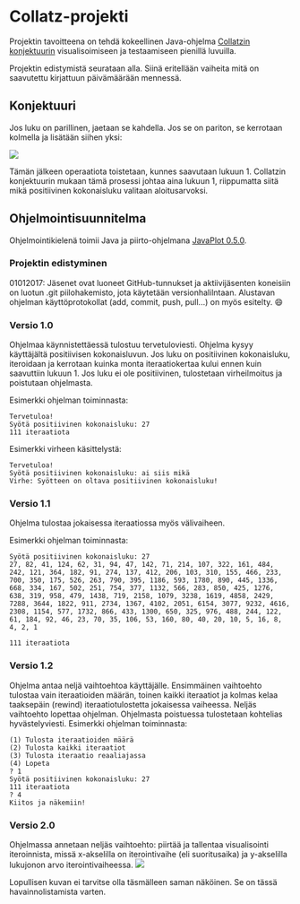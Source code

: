 # Collatz-projekti
Projektin tavoitteena on tehdä kokeellinen Java-ohjelma [Collatzin konjektuurin](http://en.wikipedia.org/wiki/Collatz_conjecture) visualisoimiseen ja testaamiseen pienillä luvuilla.

Projektin edistymistä seurataan alla. Siinä eritellään vaiheita mitä on saavutettu kirjattuun päivämäärään mennessä.

## Konjektuuri
Jos luku on parillinen, jaetaan se kahdella. Jos se on pariton, se kerrotaan kolmella ja lisätään siihen yksi:

![](https://wikimedia.org/api/rest_v1/media/math/render/svg/7cd0f82453ee3d32d73d41e5ebe43079369ba9d6)

Tämän jälkeen operaatiota toistetaan, kunnes saavutaan lukuun 1. Collatzin konjektuurin mukaan tämä prosessi johtaa aina lukuun 1, riippumatta siitä mikä positiivinen kokonaisluku valitaan aloitusarvoksi.

## Ohjelmointisuunnitelma
Ohjelmointikielenä toimii Java ja piirto-ohjelmana [JavaPlot 0.5.0](http://javaplot.panayotis.com/).

### Projektin edistyminen
01012017: Jäsenet ovat luoneet GitHub-tunnukset ja aktiivijäsenten koneisiin on luotun .git piilohakemisto, jota käytetään versionhalilntaan. 
Alustavan ohjelman käyttöprotokollat (add, commit, push, pull...) on myös esitelty. :smile:

### Versio 1.0
Ohjelmaa käynnistettäessä tulostuu tervetuloviesti. Ohjelma kysyy käyttäjältä positiivisen kokonaisluvun. Jos luku on positiivinen kokonaisluku, iteroidaan ja kerrotaan kuinka monta iteraatiokertaa kului ennen kuin saavuttiin lukuun 1. Jos luku ei ole positiivinen, tulostetaan virheilmoitus ja poistutaan ohjelmasta.

Esimerkki ohjelman toiminnasta:

```
Tervetuloa!
Syötä positiivinen kokonaisluku: 27
111 iteraatiota
```

Esimerkki virheen käsittelystä:

```
Tervetuloa!
Syötä positiivinen kokonaisluku: ai siis mikä
Virhe: Syötteen on oltava positiivinen kokonaisluku!
```
### Versio 1.1
Ohjelma tulostaa jokaisessa iteraatiossa myös välivaiheen.

Esimerkki ohjelman toiminnasta:
```
Syötä positiivinen kokonaisluku: 27
27, 82, 41, 124, 62, 31, 94, 47, 142, 71, 214, 107, 322, 161, 484, 242, 121, 364, 182, 91, 274, 137, 412, 206, 103, 310, 155, 466, 233, 700, 350, 175, 526, 263, 790, 395, 1186, 593, 1780, 890, 445, 1336, 668, 334, 167, 502, 251, 754, 377, 1132, 566, 283, 850, 425, 1276, 638, 319, 958, 479, 1438, 719, 2158, 1079, 3238, 1619, 4858, 2429, 7288, 3644, 1822, 911, 2734, 1367, 4102, 2051, 6154, 3077, 9232, 4616, 2308, 1154, 577, 1732, 866, 433, 1300, 650, 325, 976, 488, 244, 122, 61, 184, 92, 46, 23, 70, 35, 106, 53, 160, 80, 40, 20, 10, 5, 16, 8, 4, 2, 1

111 iteraatiota
```
### Versio 1.2
Ohjelma antaa neljä vaihtoehtoa käyttäjälle. Ensimmäinen vaihtoehto tulostaa vain iteraatioiden määrän, toinen kaikki iteraatiot ja kolmas kelaa taaksepäin (rewind) iteraatiotulostetta jokaisessa vaiheessa. Neljäs vaihtoehto lopettaa ohjelman. Ohjelmasta poistuessa tulostetaan kohtelias hyvästelyviesti.
Esimerkki ohjelman toiminnasta:
```
(1) Tulosta iteraatioiden määrä
(2) Tulosta kaikki iteraatiot
(3) Tulosta iteraatio reaaliajassa
(4) Lopeta
? 1
Syötä positiivinen kokonaisluku: 27
111 iteraatiota
? 4
Kiitos ja näkemiin!
```
### Versio 2.0
Ohjelmassa annetaan neljäs vaihtoehto: piirtää ja tallentaa visualisointi iteroinnista, missä x-akselilla on iterointivaihe (eli suoritusaika) ja y-akselilla lukujonon arvo iterointivaiheessa.
![](https://upload.wikimedia.org/wikipedia/commons/thumb/9/96/Collatz5.svg/800px-Collatz5.svg.png)

Lopullisen kuvan ei tarvitse olla täsmälleen saman näköinen. Se on tässä havainnolistamista varten.
